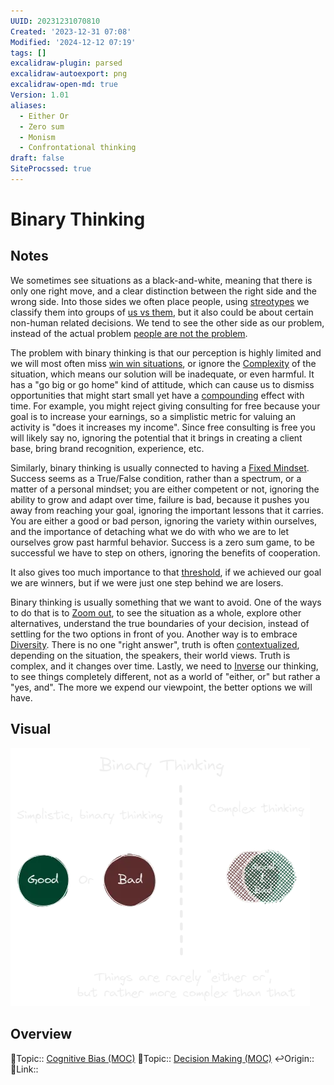 ```yaml
---
UUID: 20231231070810
Created: '2023-12-31 07:08'
Modified: '2024-12-12 07:19'
tags: []
excalidraw-plugin: parsed
excalidraw-autoexport: png
excalidraw-open-md: true
Version: 1.01
aliases:
  - Either Or
  - Zero sum
  - Monism
  - Confrontational thinking
draft: false
SiteProcssed: true
---
```


# Binary Thinking

## Notes

We sometimes see situations as a black-and-white, meaning that there is only one right move, and a clear distinction between the right side and the wrong side. Into those sides we often place people, using [streotypes](/notes/heuristics.md) we classify them into groups of [us vs them](/notes/us-vs-them.md), but it also could be about certain non-human related decisions. We tend to see the other side as our problem, instead of the actual problem [people are not the problem](/notes/people-are-not-the-problem.md). 

The problem with binary thinking is that our perception is highly limited and we will most often miss [win win situations](/notes/win-win-situations.md), or ignore the [Complexity](/notes/complexity.md) of the situation, which means our solution will be inadequate, or even harmful. It has a "go big or go home" kind of attitude, which can cause us to dismiss opportunities that might start small yet have a [compounding](/notes/compounding.md) effect with time. For example, you might reject giving consulting for free because your goal is to increase your earnings, so a simplistic metric for valuing an activity is "does it increases my income". Since free consulting is free you will likely say no, ignoring the potential that it brings in creating a client base, bring brand recognition, experience, etc. 

Similarly, binary thinking is usually connected to having a [Fixed Mindset](/notes/fixed-mindset.md). Success seems as a True/False condition, rather than a spectrum, or a matter of a personal mindset; you are either competent or not, ignoring the ability to grow and adapt over time, failure is bad, because it pushes you away from reaching your goal, ignoring the important lessons that it carries. You are either a good or bad person, ignoring the variety within ourselves, and the importance of detaching what we do with who we are to let ourselves grow past harmful behavior. Success is a zero sum game, to be successful we have to step on others, ignoring the benefits of cooperation.

It also gives too much importance to that [threshold](/notes/threshold-bias.md), if we achieved our goal we are winners, but if we were just one step behind we are losers. 

Binary thinking is usually something that we want to avoid. One of the ways to do that is to [Zoom out](/notes/zoom-out.md), to see the situation as a whole, explore other alternatives, understand the true boundaries of your decision, instead of settling for the two options in front of you. Another way is to embrace [Diversity](/notes/diversity.md). There is no one "right answer", truth is often [contextualized](/notes/contextualism.md), depending on the situation, the speakers, their world views. Truth is complex, and it changes over time. Lastly, we need to [Inverse](/notes/reverse-thinking.md) our thinking, to see things completely different, not as a world of "either, or" but rather a "yes, and". The more we expend our viewpoint, the better options we will have.

## Visual

![Binary Thinking.webp](/notes/binary-thinking.webp)

## Overview
🔼Topic:: [Cognitive Bias (MOC)](/mocs/cognitive-bias-moc.md)
🔼Topic:: [Decision Making (MOC)](/mocs/decision-making-moc.md)
↩️Origin::
🔗Link::

